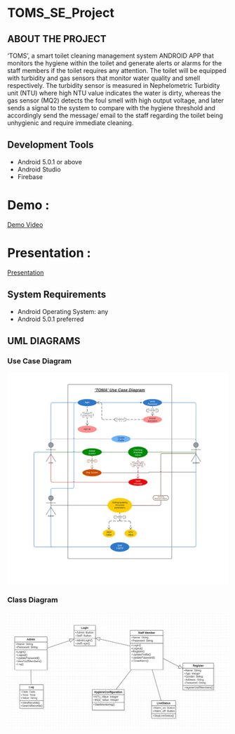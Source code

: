 # TOMS_SE_Project


## ABOUT THE PROJECT
‘TOMS’, a smart toilet cleaning management system ANDROID APP that monitors the hygiene within the toilet and generate alerts or alarms for the staff members if the toilet requires any attention.
 The toilet will be equipped with turbidity and gas sensors that monitor water quality and smell respectively. The turbidity sensor is measured in Nephelometric Turbidity unit (NTU) where high NTU value indicates the water is dirty, whereas the gas sensor (MQ2) detects the foul smell with high output voltage, and later sends a signal to the system to compare with the hygiene threshold and accordingly send the message/ email to the staff regarding the toilet being unhygienic and require immediate cleaning.


## Development Tools
- Android 5.0.1 or above
- Android Studio
- Firebase


# Demo :

[Demo Video](https://www.youtube.com/watch?v=MgSAHk1NLWw)

# Presentation :

[Presentation](https://docs.google.com/presentation/d/1HjcjKibOTe0e8UI8xzbZ7puzJu4PIhfAO_eHErjIFLM/edit?usp=sharing)

## System Requirements
- Android Operating System: any
- Android 5.0.1 preferred



## UML DIAGRAMS
### Use Case Diagram
![image](https://github.com/underoot-iota/TOMS_SE_Project/blob/main/UML%20Diagrams/Use_Case_Diagram.jpeg)

### Class Diagram
![image](https://github.com/underoot-iota/TOMS_SE_Project/blob/main/UML%20Diagrams/Class_Diagram.png)

